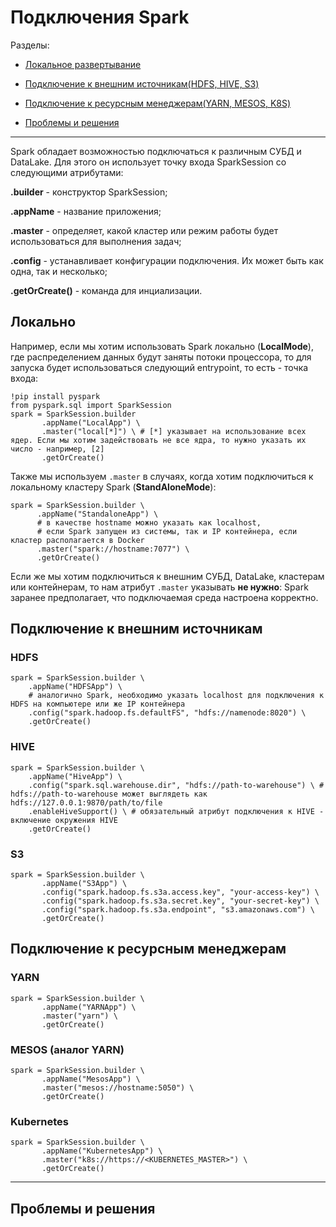 # Подключения Spark

Разделы:

* [Локальное развертывание](#Локально)
       
* [Подключение к внешним источникам(HDFS, HIVE, S3)](#Подключение-к-внешним-источникам)

* [Подключение к ресурсным менеджерам(YARN, MESOS, K8S)](#Подключение-к-ресурсным-менеджерам)

* [Проблемы и решения](#Проблемы-и-решения)

--------

Spark обладает возможностью подключаться к различным СУБД и DataLake. Для этого он использует точку входа SparkSession со следующими атрибутами:

**.builder** - конструктор SparkSession;

**.appName** - название приложения;

**.master** - определяет, какой кластер или режим работы будет использоваться для выполнения задач;

**.config** - устанавливает конфигурации подключения. Их может быть как одна, так и несколько;

**.getOrCreate()** - команда для инциализации.

## Локально
Например, если мы хотим использовать Spark локально (**LocalMode**), где распределением данных будут заняты потоки процессора, то для запуска будет использоваться следующий entrypoint, то есть - точка входа:

```
!pip install pyspark
from pyspark.sql import SparkSession
spark = SparkSession.builder
       .appName("LocalApp") \ 
       .master("local[*]") \ # [*] указывает на использование всех ядер. Если мы хотим задействовать не все ядра, то нужно указать их число - например, [2]
       .getOrCreate()
```

Также мы используем `.master` в случаях, когда хотим подключиться к локальному кластеру Spark (**StandAloneMode**):

```
spark = SparkSession.builder \
      .appName("StandaloneApp") \
      # в качестве hostname можно указать как localhost,
      # если Spark запущен из системы, так и IP контейнера, если кластер располагается в Docker
      .master("spark://hostname:7077") \
      .getOrCreate()
```

Если же мы хотим подключиться к внешним СУБД, DataLake, кластерам или контейнерам, то нам атрибут `.master` указывать **не нужно**: Spark заранее предполагает, что подключаемая среда настроена корректно.

## Подключение к внешним источникам
### HDFS
```
spark = SparkSession.builder \
    .appName("HDFSApp") \
    # аналогично Spark, необходимо указать localhost для подключения к HDFS на компьютере или же IP контейнера
    .config("spark.hadoop.fs.defaultFS", "hdfs://namenode:8020") \ 
    .getOrCreate()
```

### HIVE
```
spark = SparkSession.builder \
    .appName("HiveApp") \
    .config("spark.sql.warehouse.dir", "hdfs://path-to-warehouse") \ # hdfs://path-to-warehouse может выглядеть как hdfs://127.0.0.1:9870/path/to/file
    .enableHiveSupport() \ # обязательный атрибут подключения к HIVE - включение окружения HIVE
    .getOrCreate()
```

### S3
```
spark = SparkSession.builder \
       .appName("S3App") \
       .config("spark.hadoop.fs.s3a.access.key", "your-access-key") \
       .config("spark.hadoop.fs.s3a.secret.key", "your-secret-key") \
       .config("spark.hadoop.fs.s3a.endpoint", "s3.amazonaws.com") \
       .getOrCreate()
```

## Подключение к ресурсным менеджерам
### YARN
```
spark = SparkSession.builder \
       .appName("YARNApp") \
       .master("yarn") \
       .getOrCreate()
```

### MESOS (аналог YARN) 
```
spark = SparkSession.builder \
       .appName("MesosApp") \ 
       .master("mesos://hostname:5050") \
       .getOrCreate()
```

### Kubernetes
```
spark = SparkSession.builder \
       .appName("KubernetesApp") \
       .master("k8s://https://<KUBERNETES_MASTER>") \
       .getOrCreate()
```

------

## Проблемы и решения


